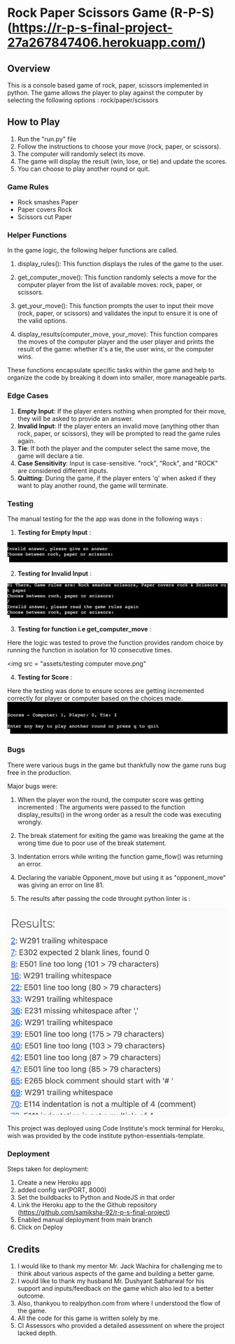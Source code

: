 # Rock Paper Scissors Game (R-P-S)(https://r-p-s-final-project-27a267847406.herokuapp.com/)

## Overview

This is a console based game of rock,  paper, scissors implemented in python. 
The game allows the player to play against the computer by selecting the following options : rock/paper/scissors

## How to Play

1. Run the "run.py" file
2. Follow the instructions to choose your move (rock, paper, or scissors).
3. The computer will randomly select its move.
4. The game will display the result (win, lose, or tie) and update the scores.
5. You can choose to play another round or quit.

### Game Rules 

- Rock smashes Paper
- Paper covers Rock
- Scissors cut Paper


### Helper Functions

In the game logic, the following helper functions are called. 

1. display_rules(): This function displays the rules of the game to the user.

2. get_computer_move(): This function randomly selects a move for the computer player from the list of available moves: rock, paper, or scissors.

3. get_your_move(): This function prompts the user to input their move (rock, paper, or scissors) and validates the input to ensure it is one of the valid options.

4. display_results(computer_move, your_move): This function compares the moves of the computer player and the user player and prints the result of the game: whether it's a tie, the user wins, or the computer wins.

These functions encapsulate specific tasks within the game and help to organize the code by breaking it down into smaller, more manageable parts.

### Edge Cases

1. **Empty Input**: If the player enters nothing when prompted for their move, they will be asked to provide an answer.
2. **Invalid Input**: If the player enters an invalid move (anything other than rock, paper, or scissors), they will be prompted to read the game rules again.
3. **Tie**: If both the player and the computer select the same move, the game will declare a tie.
4. **Case Sensitivity**: Input is case-sensitive. "rock", "Rock", and "ROCK" are considered different inputs.
5. **Quitting**: During the game, if the player enters 'q' when asked if they want to play another round, the game will terminate.

### Testing 

The manual testing for the the app was done in the following ways :
1. **Testing for Empty Input** :
<img src = "assets/Empty User Input Handling.png">

2. **Testing for Invalid Input** :
<img src = "assets/Error Handling.png">

3. **Testing for function i.e get_computer_move** :
<p> Here the logic was tested to prove the function provides random choice by running the function in isolation for 10 consecutive times. </p>

<img src = "assets/testing computer move.png"

4. **Testing for Score** :
<p> Here the testing was done to ensure scores are getting incremented correctly for player or computer based on the choices made.

<img src = "assets/Scores Displayed.png">

### Bugs

There were various bugs in the game but thankfully now the game runs bug free in the production.

Major bugs were:

1. When the player won the round, the computer score was getting incremented :
 The arguments were passed to the function display_results() in the wrong order as a result the code was executing wrongly.
 
 2. The break statement for exiting the game was breaking the game at the wrong time due to poor use of the break statement.

 3. Indentation errors while writing the  function game_flow() was returning an error.

 4. Declaring the variable Opponent_move but using it as "opponent_move" was giving an error on line 81.

 5. The results after passing the code throught python linter is : 

 <img src  = "assets/Errors.png">

 This project was deployed using Code Institute's mock terminal for Heroku, wish was provided by the code institute python-essentials-template.


### Deployment

Steps taken for deployment:

1. Create a new Heroku app
2. added config var(PORT, 8000)
3. Set the buildbacks to Python and NodeJS in that order
4. Link the Heroku app to the the Github repository (https://github.com/samiksha-92/r-p-s-final-project)
5. Enabled manual deployment from main branch
6. Click on Deploy

## Credits

1. I would like to thank my mentor Mr. Jack Wachira for challenging me to think about various aspects of the game and building a better game.
2.  I would like to thank my husband Mr. Dushyant Sabharwal for his support and inputs/feedback on the game which also led to a better outcome.
3.  Also, thankyou to realpython.com from where I understood the flow of the game. 
4.  All the code for this game is written solely by me. 
5. CI Assessors who provided a detailed assessment on where the project lacked depth.